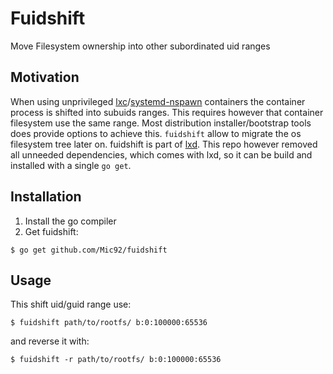 # Fuidshift

Move Filesystem ownership into other subordinated uid ranges

## Motivation

When using unprivileged [lxc](https://linuxcontainers.org/)/[systemd-nspawn](http://www.freedesktop.org/software/systemd/man/systemd-nspawn.html)
containers the container process is shifted into subuids ranges.
This requires however that container filesystem use the same range. Most
distribution installer/bootstrap tools does provide options to achieve this.
`fuidshift` allow to migrate the os filesystem tree later on. fuidshift is part
of [lxd](https://linuxcontainers.org/lxd/). This repo however removed all unneeded dependencies,
which comes with lxd, so it can be build and installed with a single `go get`.

## Installation

1. Install the go compiler
2. Get fuidshift:
```
$ go get github.com/Mic92/fuidshift
```

## Usage

This shift uid/guid range use:

    $ fuidshift path/to/rootfs/ b:0:100000:65536

and reverse it with:

    $ fuidshift -r path/to/rootfs/ b:0:100000:65536
